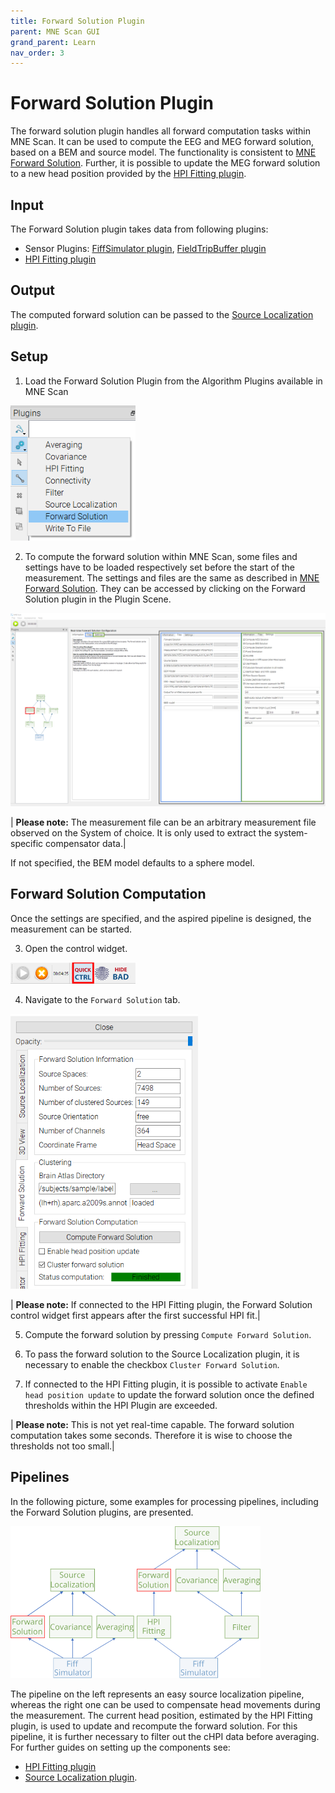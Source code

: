 ```yaml
---
title: Forward Solution Plugin
parent: MNE Scan GUI
grand_parent: Learn
nav_order: 3
---
```

# Forward Solution Plugin

The forward solution plugin handles all forward computation tasks within MNE Scan. It can be used to compute the EEG and MEG forward solution, based on a BEM and source model. The functionality is consistent to [MNE Forward Solution](/fwdsolution.md). Further, it is possible to update the MEG forward solution to a new head position provided by the [HPI Fitting plugin](/scan_heamonitoring.md).

## Input

The Forward Solution plugin takes data from following plugins:
* Sensor Plugins: [FiffSimulator plugin](/scan_prerecordeddata.md), [FieldTripBuffer plugin](../development/)
* [HPI Fitting plugin](/scan_heamonitoring.md)

## Output

The computed forward solution can be passed to the [Source Localization plugin](/scan_sourceloc.md).

## Setup

1. Load the Forward Solution Plugin from the Algorithm Plugins available in MNE Scan

<img src="../../images/mne_scan_fwdLoadPlugin.png" width="200" height="auto">

2. To compute the forward solution within MNE Scan, some files and settings have to be loaded respectively set before the start of the measurement. The settings and files are the same as described in [MNE Forward Solution](/fwdsolution.md). They can be accessed by clicking on the Forward Solution plugin in the Plugin Scene. 

<img src="../../images/mne_scan_fwdSettings.png" width="auto" height="auto">

| **Please note:**  The measurement file can be an arbitrary measurement file observed on the System of choice. It is only used to extract the system-specific compensator data.|

If not specified, the BEM model defaults to a sphere model.

## Forward Solution Computation

Once the settings are specified, and the aspired pipeline is designed, the measurement can be started. 

3. Open the control widget.  

<img src="../../images/hpi/mne_scan_open_quick.png" width="200" height="auto">

4. Navigate to the `Forward Solution` tab. 

<img src="../../images/mne_scan_fwdControlWidget.png" width="300" height="auto">

| **Please note:**  If connected to the HPI Fitting plugin, the Forward Solution control widget first appears after the first successful HPI fit.|

5. Compute the forward solution by pressing `Compute Forward Solution`.

6. To pass the forward solution to the Source Localization plugin, it is necessary to enable the checkbox `Cluster Forward Solution`.

7. If connected to the HPI Fitting plugin, it is possible to activate `Enable head position update` to update the forward solution once the defined thresholds within the HPI Plugin are exceeded. 

| **Please note:**  This is not yet real-time capable. The forward solution computation takes some seconds. Therefore it is wise to choose the thresholds not too small.|

## Pipelines 

In the following picture, some examples for processing pipelines, including the Forward Solution plugins, are presented. 

<img src="../../images/mne_scan_fwdPipelines.png" width="400" height="auto">

The pipeline on the left represents an easy source localization pipeline, whereas the right one can be used to compensate head movements during the measurement. The current head position, estimated by the HPI Fitting plugin, is used to update and recompute the forward solution. For this pipeline, it is further necessary to filter out the cHPI data before averaging. For further guides on setting up the components see:

* [HPI Fitting plugin](/scan_heamonitoring.md)
* [Source Localization plugin](/scan_sourceloc.md).
